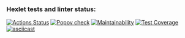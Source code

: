 ### Hexlet tests and linter status:
[![Actions Status](https://github.com/popovbm/php-project-48/workflows/hexlet-check/badge.svg)](https://github.com/popovbm/php-project-48/actions)
[![Popov check](https://github.com/popovbm/php-project-48/actions/workflows/popov-check.yml/badge.svg)](https://github.com/popovbm/php-project-48/actions/workflows/popov-check.yml)
[![Maintainability](https://api.codeclimate.com/v1/badges/295b35efa56d194c5cae/maintainability)](https://codeclimate.com/github/popovbm/php-project-48/maintainability)
[![Test Coverage](https://api.codeclimate.com/v1/badges/295b35efa56d194c5cae/test_coverage)](https://codeclimate.com/github/popovbm/php-project-48/test_coverage)
[![asciicast](https://asciinema.org/a/523146.svg)](https://asciinema.org/a/523146)